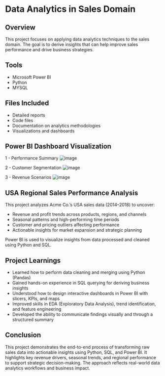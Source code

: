 # Data Analytics in Sales Domain

## Overview
This project focuses on applying data analytics techniques to the sales domain. The goal is to derive insights that can help improve sales performance and drive business strategies.

## Tools
- Microsoft Power BI
- Python
- MYSQL

## Files Included
- Detailed reports
- Code files
- Documentation on analytics methodologies
- Visualizations and dashboards

## Power BI Dashboard Visualization

1 -  Performance Summary
![image](https://github.com/user-attachments/assets/c653fc9b-b665-4475-b9a1-dc1953aba4ac)

2 -  Customer Segmentation
![image](https://github.com/user-attachments/assets/c1a604db-be5c-49e8-a650-175d7227deda)

3 -  Revenue Scenarios
![image](https://github.com/user-attachments/assets/9a5a3811-25b1-4f31-88cf-03cb7a93ef97)


## USA Regional Sales Performance Analysis
This project analyzes Acme Co.’s USA sales data (2014–2018) to uncover:
- Revenue and profit trends across products, regions, and channels
- Seasonal patterns and high-performing time periods
- Customer and pricing outliers affecting performance
- Actionable insights for market expansion and strategic planning
  
Power BI is used to visualize insights from data processed and cleaned using Python and SQL.

## Project Learnings
- Learned how to perform data cleaning and merging using Python (Pandas)
- Gained hands-on experience in SQL querying for deriving business insights
- Understood how to design interactive dashboards in Power BI with slicers, KPIs, and maps
- Improved skills in EDA (Exploratory Data Analysis), trend identification, and feature engineering
- Developed the ability to communicate findings visually and through a structured summary

## Conclusion
This project demonstrates the end-to-end process of transforming raw sales data into actionable insights using Python, SQL, and Power BI. It highlights key revenue drivers, seasonal trends, and regional performance to support strategic decision-making. The approach reflects real-world data analytics workflows and business impact.
